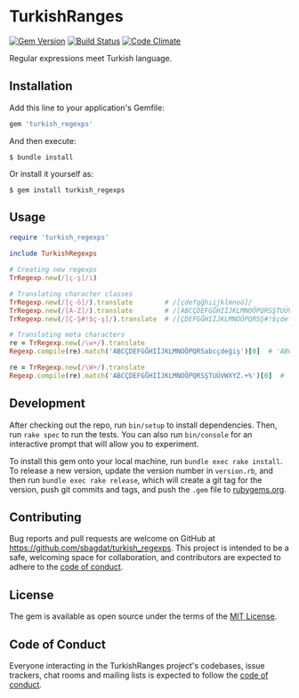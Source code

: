# TurkishRanges

[![Gem Version](https://badge.fury.io/rb/turkish_regexps.svg)](https://badge.fury.io/rb/turkish_regexps)
[![Build Status](https://travis-ci.org/sbagdat/turkish_regexps.svg?branch=main)](https://travis-ci.org/sbagdat/turkish_regexps)
[![Code Climate](https://codeclimate.com/github/sbagdat/turkish_regexps/badges/gpa.svg)](https://codeclimate.com/github/sbagdat/turkish_regexps)

Regular expressions meet Turkish language. 

## Installation

Add this line to your application's Gemfile:

```ruby
gem 'turkish_regexps'
```

And then execute:

    $ bundle install

Or install it yourself as:

    $ gem install turkish_regexps

## Usage

```ruby
require 'turkish_regexps'

include TurkishRegexps

# Creating new regexps
TrRegexp.new(/[ç-ş]/i)

# Translating character classes
TrRegexp.new(/[ç-ö]/).translate        # /[çdefgğhıijklmnoö]/
TrRegexp.new(/[A-Z]/).translate        # /[ABCÇDEFGĞHIİJKLMNOÖPQRSŞTUÜVWXYZ]/
TrRegexp.new(/[Ç-Ş#!$ç-ş]/).translate  # /[ÇDEFGĞHIİJKLMNOÖPQRSŞ#!$çdefgğhıijklmnoöpqrsş]/

# Translating meta characters 
re = TrRegexp.new(/\w+/).translate
Regexp.compile(re).match('ABCÇDEFGĞHIİJKLMNOÖPQRSabcçdeğiş')[0]  # 'ABCÇDEFGĞHIİJKLMNOÖPQRSabcçdeğiş'

re = TrRegexp.new(/\W+/).translate
Regexp.compile(re).match('ABCÇDEFGĞHIİJKLMNOÖPQRSŞTUÜVWXYZ.+%')[0]  # '.+%'
```

## Development

After checking out the repo, run `bin/setup` to install dependencies. Then, run `rake spec` to run the tests. You can also run `bin/console` for an interactive prompt that will allow you to experiment.

To install this gem onto your local machine, run `bundle exec rake install`. To release a new version, update the version number in `version.rb`, and then run `bundle exec rake release`, which will create a git tag for the version, push git commits and tags, and push the `.gem` file to [rubygems.org](https://rubygems.org).

## Contributing

Bug reports and pull requests are welcome on GitHub at https://github.com/sbagdat/turkish_regexps. This project is intended to be a safe, welcoming space for collaboration, and contributors are expected to adhere to the [code of conduct](https://github.com/[USERNAME]/turkish_regexps/blob/master/CODE_OF_CONDUCT.md).

## License

The gem is available as open source under the terms of the [MIT License](https://opensource.org/licenses/MIT).

## Code of Conduct

Everyone interacting in the TurkishRanges project's codebases, issue trackers, chat rooms and mailing lists is expected to follow the [code of conduct](https://github.com/[USERNAME]/turkish_regexps/blob/master/CODE_OF_CONDUCT.md).

